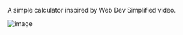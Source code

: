 A simple calculator inspired by Web Dev Simplified video.


![image](https://user-images.githubusercontent.com/87999151/189495690-fe1cc00c-8fc3-464c-82ec-646045d54eb8.png)
